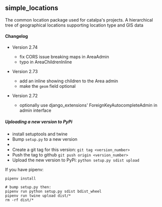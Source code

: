 ## simple_locations

The common location package used for catalpa's projects. A hierarchical tree of geographical locations supporting location type and GIS data

#### Changelog

  * Version 2.74
    - fix CORS issue breaking maps in AreaAdmin
    - typo in AreaChildrenInline

  * Version 2.73
    - add an inline showing children to the Area admin
    - make the `geom` field optional

  * Version 2.72
    - optionally use django_extensions' ForeignKeyAutocompleteAdmin in admin interface


##### Uploading a new version to PyPi

* install setuptools and twine
* Bump `setup.py` to a new version
* 
* Create a git tag for this version: `git tag <version_number>`
* Push the tag to github `git push origin <version_number>`
* Upload the new version to PyPi: `python setup.py sdist upload`


If you have pipenv:
```
pipenv install
```

```
# bump setup.py then:
pipenv run python setup.py sdist bdist_wheel
pipenv run twine upload dist/*
rm -rf dist/*
```
